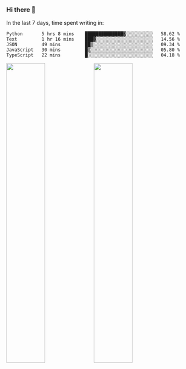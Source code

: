 ### Hi there 👋

In the last 7 days, time spent writing in:

<!--START_SECTION:waka-->
```text
Python       5 hrs 8 mins    ██████████████▓░░░░░░░░░░   58.62 % 
Text         1 hr 16 mins    ███▓░░░░░░░░░░░░░░░░░░░░░   14.56 % 
JSON         49 mins         ██▒░░░░░░░░░░░░░░░░░░░░░░   09.34 % 
JavaScript   30 mins         █▒░░░░░░░░░░░░░░░░░░░░░░░   05.80 % 
TypeScript   22 mins         █░░░░░░░░░░░░░░░░░░░░░░░░   04.18 % 
```
<!--END_SECTION:waka-->

<img src="https://wakatime.com/share/@jimtje/5d0c92de-08f8-4a72-8f2f-6a9693d1e318.svg" width=45% height=45%> <img src="https://wakatime.com/share/@jimtje/501498ae-bda5-4da7-a89d-b40bcdd5556d.svg" width=45% height=45%>
